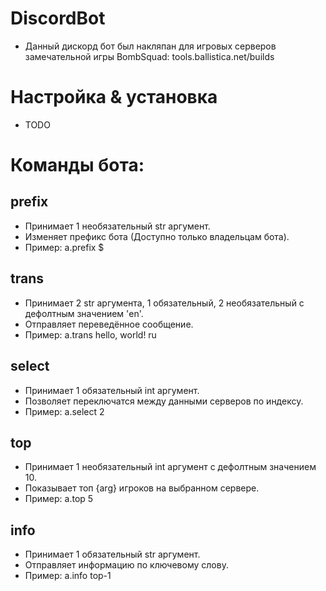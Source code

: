 # DiscordBot
- Данный дискорд бот был накляпан для игровых серверов замечательной игры BombSquad: tools.ballistica.net/builds

# Настройка & установка
- TODO

# Команды бота:
## prefix
- Принимает 1 необязательный str аргумент.
- Изменяет префикс бота (Доступно только владельцам бота).
- Пример: a.prefix $
## trans
- Принимает 2 str аргумента, 1 обязательный, 2 необязательный с дефолтным значением 'en'.
- Отправляет переведённое сообщение.
- Пример: a.trans hello, world! ru
## select
- Принимает 1 обязательный int аргумент.
- Позволяет переключатся между данными серверов по индексу.
- Пример: a.select 2
## top
- Принимает 1 необязательный int аргумент с дефолтным значением 10.
- Показывает топ {arg} игроков на выбранном сервере.
- Пример: a.top 5
## info
- Принимает 1 обязательный str аргумент.
- Отправляет информацию по ключевому слову.
- Пример: a.info top-1
